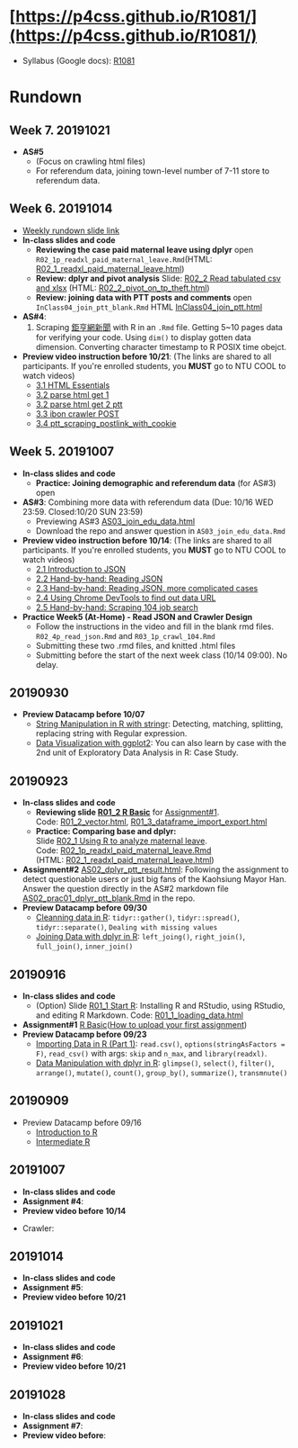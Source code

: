 # [https://p4css.github.io/R1081/](https://p4css.github.io/R1081/)
- Syllabus (Google docs): [R1081](https://docs.google.com/document/d/1LfVUgcPkX1IMTm-o19dm7X_eUKn2HPGZiXlyIpcKQP4/edit?usp=sharing)

# Rundown

## Week 7. 20191021
* **AS#5**
  - (Focus on crawling html files)
  - For referendum data, joining town-level number of 7-11 store to referendum data.

## Week 6. 20191014 
* [Weekly rundown slide link](https://docs.google.com/presentation/d/e/2PACX-1vRHPfKRHr_KckfO0blD-GrTOxj7Y3L3HiZQJUKFqm2ftWiI02949LVTJfS1uXgRxQMyy7rYr1-xDNlr/pub?start=false&loop=false&delayms=3000)
* **In-class slides and code**
  - **Reviewing the case paid maternal leave using dplyr** open `R02_1p_readxl_paid_maternal_leave.Rmd`(HTML: [R02_1_readxl_paid_maternal_leave.html](https://p4css.github.io/R02_1_readxl_paid_maternal_leave.html))
  - **Review: dplyr and pivot analysis** Slide: [R02_2 Read tabulated csv and xlsx](https://docs.google.com/presentation/d/e/2PACX-1vTFRVkwdscR3QNdVD6Q8JEKshlORtgdP_DUq19HPjbO6_8nN3ADTEtxuOr_Z28t3HKGdf9_m3icULpO/pub?start=false&loop=false&delayms=3000) (HTML: [R02_2_pivot_on_tp_theft.html](https://p4css.github.io/R1081/R02_2_pivot_on_tp_theft.html))
  - **Review: joining data with PTT posts and comments** open `InClass04_join_ptt_blank.Rmd`
  HTML [InClass04_join_ptt.html](https://p4css.github.io/R1081/InClass04_join_ptt.html)
* **AS#4**:
  1. Scraping [鉅亨網新聞](https://news.cnyes.com/news/cat/headline?exp=a) with R in an `.Rmd` file. Getting 5~10 pages data for verifying your code. Using `dim()` to display gotten data dimension. Converting character timestamp to R POSIX time obejct.
* **Preview video instruction before 10/21**: (The links are shared to all participants. If you're enrolled students, you **MUST** go to NTU COOL to watch videos)
  - [3.1 HTML Essentials](https://youtu.be/x9QhP8v0G6U)
  - [3.2 parse html get 1](https://youtu.be/nev71vayfN8)
  - [3.2 parse html get 2 ptt](https://youtu.be/l2Hx4tuZULg)
  - [3.3 ibon crawler POST](https://youtu.be/UY_mT0LJW3w)
  - [3.4 ptt_scraping_postlink_with_cookie](https://youtu.be/BdYE0lTSQQo)

## Week 5. 20191007
* **In-class slides and code**
  - **Practice: Joining demographic and referendum data** (for AS#3) open
* **AS#3**: Combining more data with referendum data (Due: 10/16 WED 23:59. Closed:10/20 SUN 23:59)
  - Previewing AS#3 [AS03_join_edu_data.html](https://p4css.github.io/R1081/AS03_join_edu_data.html)
  - Download the repo and answer question in `AS03_join_edu_data.Rmd`
* **Preview video instruction before 10/14**: (The links are shared to all participants. If you're enrolled students, you **MUST** go to NTU COOL to watch videos)
  - [2.1 Introduction to JSON](https://youtu.be/NAwOobTPh8M)
  - [2.2 Hand-by-hand: Reading JSON](https://youtu.be/0RVvkveI_a8)
  - [2.3 Hand-by-hand: Reading JSON, more complicated cases](https://youtu.be/rS-GlEYuFE0)
  - [2.4 Using Chrome DevTools to find out data URL](https://youtu.be/P7DCgX0YAvM)
  - [2.5 Hand-by-hand: Scraping 104 job search](https://youtu.be/Tu63pSFrmM4)
* **Practice Week5 (At-Home) - Read JSON and Crawler Design**
  - Follow the instructions in the video and fill in the blank rmd files. `R02_4p_read_json.Rmd` and `R03_1p_crawl_104.Rmd`
  - Submitting these two .rmd files, and knitted .html files
  - Submitting before the start of the next week class (10/14 09:00). No delay.


## 20190930
* **Preview Datacamp before 10/07**
  - [String Manipulation in R with stringr](https://www.datacamp.com/courses/string-manipulation-in-r-with-stringr): Detecting, matching, splitting, replacing string with Regular expression.
  - [Data Visualization with ggplot2](https://www.datacamp.com/courses/data-visualization-with-ggplot2-1): You can also learn by case with the 2nd unit of Exploratory Data Analysis in R: Case Study. 


## 20190923
* **In-class slides and code**
  - **Reviewing slide [R01_2 R Basic](https://docs.google.com/presentation/d/e/2PACX-1vRjb_W1Vo9-zD9F4FmWOiB6K4ezkF6W64OKcX7bZD6ordKvOT-6LFoGi0le-HzT2ABKudDNhr_qKt2x/pub?start=false&loop=false&delayms=3000)** for [Assignment#1](https://p4css.github.io/R1081/AS01_R_Basic.html).\
  Code: [R01_2_vector.html](https://p4css.github.io/R1081/R01_2_vector.html), [R01_3_dataframe_import_export.html](https://p4css.github.io/R1081/R01_3_dataframe_import_export.html)
  - **Practice: Comparing base and dplyr:**\
  Slide [R02_1 Using R to analyze maternal leave](https://docs.google.com/presentation/d/e/2PACX-1vRDGlYA4GPhbgreLaJUXBIWPz0xmfT4pG40s4h4LXD7Gq5k65as5sAf_6-o7-WFKyTY5jOcWI_f77Sn/pub?start=false&loop=false&delayms=3000).\
  Code: [R02_1p_readxl_paid_maternal_leave.Rmd](R02_1p_readxl_paid_maternal_leave.Rmd)\
  (HTML: [R02_1_readxl_paid_maternal_leave.html](https://p4css.github.io/R02_1_readxl_paid_maternal_leave.html))
* **Assignment#2** [AS02_dplyr_ptt_result.html](https://p4css.github.io/R1081/AS02_dplyr_ptt_result.html): Following the assignment to detect questionable users or just big fans of the Kaohsiung Mayor Han. Answer the question directly in the AS#2 markdown file [AS02_prac01_dplyr_ptt_blank.Rmd](https://p4css.github.io/R1081/AS02_prac01_dplyr_ptt_blank.Rmd) in the repo. 
* **Preview Datacamp before 09/30** 
  - [Cleanning data in R](https://www.datacamp.com/courses/cleaning-data-in-r): `tidyr::gather()`, `tidyr::spread()`, `tidyr::separate()`, `Dealing with missing values`
  - [Joining Data with dplyr in R](https://www.datacamp.com/courses/joining-data-with-dplyr-in-r): `left_joing()`, `right_join()`, `full_join()`, `inner_join()`



## 20190916
* **In-class slides and code**
  - (Option) Slide [R01_1 Start R](https://docs.google.com/presentation/d/e/2PACX-1vR7PyAkfJBZq-LbZefnlbvlPhEbB2s1o5vQTabdEN5Fxa7PQwHv3eVgiQrpM1lkGsKrJ0xmya0l2ktj/pub?start=false&loop=false&delayms=3000): Installing R and RStudio, using RStudio, and editing R Markdown. Code: [R01_1_loading_data.html](R01_1_loading_data.html)
* **Assignment#1** [R Basic](AS01_R_Basic.html)([How to upload your first assignment](https://youtu.be/HHY5krhdWC4))
* **Preview Datacamp before 09/23**
  - [Importing Data in R (Part 1)](https://www.datacamp.com/courses/importing-data-in-r-part-1): `read.csv()`, `options(stringAsFactors = F)`, `read_csv()` with args: `skip` and `n_max`, and `library(readxl)`.
  - [Data Manipulation with dplyr in R](https://www.datacamp.com/courses/data-manipulation-with-dplyr-in-r): `glimpse()`, `select()`, `filter()`, `arrange()`, `mutate()`, `count()`, `group_by()`, `summarize()`, `transmnute()`


## 20190909
* Preview Datacamp before 09/16
  - [Introduction to R](https://www.datacamp.com/courses/free-introduction-to-r)
  - [Intermediate R](https://www.datacamp.com/courses/intermediate-r)



## 20191007
* **In-class slides and code**
* **Assignment #4**: 
* **Preview video before 10/14**
- Crawler: 

## 20191014
* **In-class slides and code**
* **Assignment #5**: 
* **Preview video before 10/21**

## 20191021
* **In-class slides and code**
* **Assignment #6**: 
* **Preview video before 10/21**

## 20191028
* **In-class slides and code**
* **Assignment #7**: 
* **Preview video before**: 
